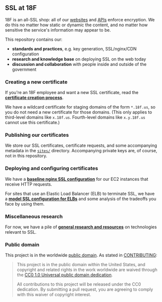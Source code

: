 ## SSL at 18F

18F is an all-SSL shop: all of our [websites](https://18f.gsa.gov/) and [APIs](https://github.com/18F/api-standards#always-use-https) enforce encryption. We do this no matter how static or dynamic the content, and no matter how sensitive the service's information may appear to be.

This repository contains our:

* **standards and practices**, e.g. key generation, SSL/nginx/CDN configuration
* **research and knowledge base** on deploying SSL on the web today
* **discussion and collaboration** with people inside and outside of the government

### Creating a new certificate

If you're an 18F employee and want a new SSL certificate, read the **[certificate creation process](certificates)**.

We have a wildcard certificate for staging domains of the form `*.18f.us`, so you do not need a new certificate for those domains. (This only applies to third-level domains like `x.18f.us`. Fourth-level domains like `x.y.18f.us` cannot use this certificate.)

### Publishing our certificates

We store our SSL certificates, certificate requests, and some accompanying metadata in the [`sites/`](sites) directory. Accompanying private keys are, of course, not in this repository.

### Deploying and configuring certificates

We have a **[baseline nginx SSL configuration](configuration/nginx)** for our EC2 instances that receive HTTP requests.

For sites that use an Elastic Load Balancer (ELB) to terminate SSL, we have a **[model SSL configuration for ELBs](configuration/elb.md)** and some analysis of the tradeoffs you face by using them.

### Miscellaneous research

For now, we have a pile of **[general research and resources](resources.md)** on technologies relevant to SSL.

### Public domain

This project is in the worldwide [public domain](LICENSE.md). As stated in [CONTRIBUTING](CONTRIBUTING.md):

> This project is in the public domain within the United States, and copyright and related rights in the work worldwide are waived through the [CC0 1.0 Universal public domain dedication](https://creativecommons.org/publicdomain/zero/1.0/).
>
> All contributions to this project will be released under the CC0 dedication. By submitting a pull request, you are agreeing to comply with this waiver of copyright interest.
